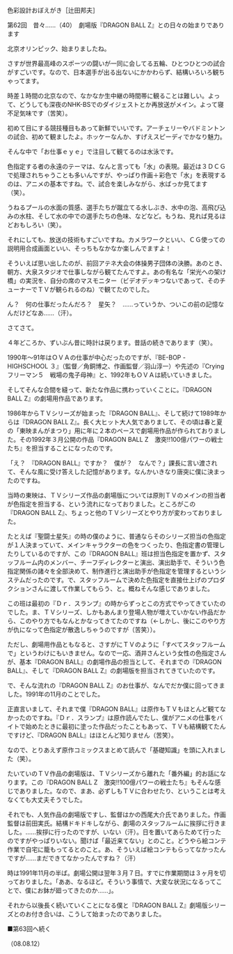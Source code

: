 <!-- source: http://web.archive.org/web/20250215190716/http://www.style.fm/as/05_column/tsujita/tsujita62.shtml -->

色彩設計おぼえがき［辻田邦夫］

第62回　昔々……（40）　劇場版『DRAGON BALL Z』との日々の始まりであります

北京オリンピック、始まりましたね。

さすが世界最高峰のスポーツの闘いが一同に会してる五輪、ひとつひとつの試合がすごいです。なので、日本選手が出る出ないにかかわらず、結構いろいろ観ちゃってます。

時差１時間の北京なので、なかなか生中継の時間帯に観ることは難しい。よって、どうしても深夜のNHK-BSでのダイジェストとか再放送がメイン。よって寝不足気味です（苦笑）。

初めて目にする競技種目もあって新鮮でいいです。アーチェリーやバドミントンの試合、初めて観ましたよ。ホッケーなんか、すげえスピーディでかなり魅力。

そんな中で「お仕事ｅｙｅ」で注目して観てるのは水泳です。

色指定する者の永遠のテーマは、なんと言っても「水」の表現。最近は３ＤＣＧで処理されちゃうことも多いんですが、やっぱり作画＋彩色で「水」を表現するのは、アニメの基本ですね。で、試合を楽しみながら、水ばっか見てます（笑）。

うねるプールの水面の質感、選手たちが蹴立てる水しぶき、水中の泡、高飛び込みの水柱、そして水の中での選手たちの色味、などなど。もうね、見れば見るほどおもしろい（笑）。

それにしても、放送の技術もすごいですね。カメラワークといい、ＣＧ使っての説明用合成画面といい、そっちもなかなか楽しんでますよ！

そういえば思い出したのが、前回アテネ大会の体操男子団体の決勝。あのとき、朝方、大泉スタジオで仕事しながら観てたんですよ。あの有名な「栄光への架け橋」の実況を、自分の席のマスモニター（ビデオデッキつないであって、そのチューナーでＴＶが観られるのね）で観てたのでした。

ん？　何の仕事だったんだろ？　星矢？　……っていうか、ついこの前の記憶なんだけどなあ……（汗）。

さてさて。

４年どころか、ずいぶん昔に時計は戻ります。昔話の続きであります（笑）。

1990年〜91年はＯＶＡの仕事が中心だったのですが、『BE-BOP -HIGHSCHOOL ３』（監督／角銅博之、作画監督／羽山淳一）や先述の『Cryingフリーマン５　戦場の鬼子母神』と、1992年もＯＶＡは続いていきました。

そしてそんな合間を縫って、新たな作品に携わっていくことに。『DRAGON BALL Z』の劇場用作品であります。

1986年からＴＶシリーズが始まった『DRAGON BALL』、そして続けて1989年からは『DRAGON BALL Z』。長く大ヒット大人気でありまして、その頃は春と夏の「東映まんがまつり」用に年に２本のペースで劇場用作品が作られておりました。その1992年３月公開の作品『DRAGON BALL Z　激突!!100億パワーの戦士たち』を担当することになったのです。

「え？　『DRAGON BALL』ですか？　僕が？　なんで？」課長に言い渡されて、そんな風に受け答えした記憶があります。なんかいきなり唐突に僕に決まったのですね。

当時の東映は、ＴＶシリーズ作品の劇場版については原則ＴＶのメインの担当者が色指定を担当する、という流れになっておりました。ところがこの『DRAGON BALL Z』、ちょっと他のＴＶシリーズとやり方が変わっておりました。

たとえば『聖闘士星矢』の時の僕のように、普通ならそのシリーズ担当の色指定が１人決まっていて、メインキャラクターの色をつくったり、色指定書の管理したりしているのですが、この『DRAGON BALL』班は担当色指定を置かず、スタッフルーム内のメンバー、チーフディレクターと演出、演出助手で、そういう色指定関係の諸々を全部決めて、制作進行と演出助手が色指定を管理するというシステムだったのです。で、スタッフルームで決めた色指定を直接仕上げのプロダクションさんに渡して作業してもらう、と。概ねそんな感じでありました。

この班は最初の『Ｄｒ．スランプ』の時からずっとこの方式でやってきていたのでした。ま、ＴＶシリーズ、しかもあんまり登場人物が増えていかない作品だから、このやり方でもなんとかなってきてたのですね（←しかし、後にこのやり方が仇になって色指定が散逸しちゃうのですが（苦笑））。

ただし、劇場用作品ともなると、さすがにＴＶのように「すべてスタッフルームで」というわけにもいきません。なので一応、酒井さんという女性の色指定さんが、基本『DRAGON BALL』の劇場作品の担当として、それまでの『DRAGON BALL』、そして『DRAGON BALL Z』の劇場版を担当されてきていたのです。

で、そんな流れの『DRAGON BALL Z』のお仕事が、なんでだか僕に回ってきました。1991年の11月のことでした。

正直言いまして、それまで僕『DRAGON BALL』は原作もＴＶもほとんど観てなかったのですね。『Ｄｒ．スランプ』は原作読んでたし、僕がアニメの仕事をバイトで始めたときに最初に塗った作品だったこともあって、ＴＶも結構観てたんですけど、『DRAGON BALL』はほとんど知りません（苦笑）。

なので、とりあえず原作コミックスまとめて読んで「基礎知識」を頭に入れました（笑）。

たいていのＴＶ作品の劇場版は、ＴＶシリーズから離れた「番外編」的お話になります。この『DRAGON BALL Z　激突!!100億パワーの戦士たち』もそんな感じでありました。なので、まあ、必ずしもＴＶに合わせたり、ということは考えなくても大丈夫そうでした。

それでも、人気作品の劇場版ですし、監督はかの西尾大介氏でありました。作画監督は前田実氏。結構ドキドキしながら、劇場のスタッフルームに挨拶に行きました。……挨拶に行ったのですが、いない（汗）。日を置いてあらためて行ったのですがやっぱりいない。聞けば「最近来てない」とのこと。どうやら絵コンテ作業で自宅に籠もってるとのこと。あ、そういえば絵コンテもらってなかったんですが……まだできてなかったんですね？（汗）

時は1991年11月の半ば。劇場公開は翌年３月７日。すでに作業期間は３ヶ月を切っておりました。「ああ、なるほど。そういう事情で、大変な状況になるってことで、僕にお鉢が廻ってきたのか……」。

それから以後長く続いていくことになる僕と『DRAGON BALL Z』劇場版シリーズとのお付き合いは、こうして始まったのでありました。

■第63回へ続く

（08.08.12）
